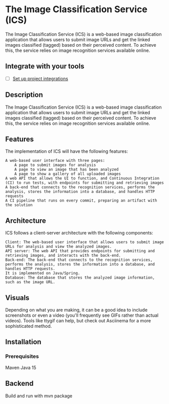 # The Image Classification Service (ICS)

The Image Classification Service (ICS) is a web-based image classification application that allows users to submit image URLs and get the linked images classified (tagged) based on their perceived content. To achieve this, the service relies on image recognition services available online.

## Integrate with your tools

- [ ] [Set up project integrations](https://gitlab-talentboost.vmware.com/mmtashkova/ics1/-/settings/integrations)

## Description
The Image Classification Service (ICS) is a web-based image classification application that allows users to submit image URLs and get the linked images classified (tagged) based on their perceived content. To achieve this, the service relies on image recognition services available online.

## Features

The implementation of ICS will have the following features:

    A web-based user interface with three pages:
        A page to submit images for analysis
        A page to view an image that has been analyzed
        A page to show a gallery of all uploaded images
    A web API that allows the UI to function, and Continuous Integration (CI) to run tests, with endpoints for submitting and retrieving images
    A back-end that connects to the recognition services, performs the analysis, stores the information into a database, and handles HTTP requests
    A CI pipeline that runs on every commit, preparing an artifact with the solution
    
## Architecture

ICS follows a client-server architecture with the following components:

    Client: The web-based user interface that allows users to submit image URLs for analysis and view the analyzed images.
    API server: The web API that provides endpoints for submitting and retrieving images, and interacts with the back-end.
    Back-end: The back-end that connects to the recognition services, performs the analysis, stores the information into a database, and handles HTTP requests.
    It is implemented on Java/Spring.
    Database: The database that stores the analyzed image information, such as the image URL.

## Visuals
Depending on what you are making, it can be a good idea to include screenshots or even a video (you'll frequently see GIFs rather than actual videos). Tools like ttygif can help, but check out Asciinema for a more sophisticated method.

## Installation

### Prerequisites
Maven
Java 15

## Backend
Build and run with mvn package 

